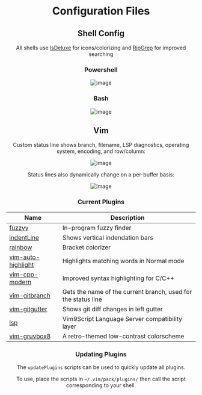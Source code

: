 <div align="center">

# Configuration Files

## Shell Config

All shells use [lsDeluxe](https://github.com/lsd-rs/lsd) for icons/colorizing and [RipGrep](https://github.com/BurntSushi/ripgrep) for improved searching

### Powershell

![image](https://github.com/aGhandhii/dotfiles/assets/110639969/a4690444-ded3-4e90-a376-e43260dee7f7)

### Bash

![image](https://github.com/aGhandhii/dotfiles/assets/110639969/6e0c35c1-8678-44c4-84f1-3ad487e80e87)

## Vim

Custom status line shows branch, filename, LSP diagnostics, operating system, encoding, and row/column:

![image](https://github.com/aGhandhii/dotfiles/assets/110639969/31a4f10d-0890-4667-b16c-b2b3c5eaf307)

Status lines also dynamically change on a per-buffer basis:

![image](https://github.com/aGhandhii/dotfiles/assets/110639969/5ebc5e30-3758-433c-a5e5-34c741002ccd)

### Current Plugins

Name | Description
---  | ---
[fuzzyy](https://github.com/Donaldttt/fuzzyy)                       | In-program fuzzy finder
[indentLine](https://github.com/Yggdroot/indentLine)                | Shows vertical indendation bars
[rainbow](https://github.com/luochen1990/rainbow)                   | Bracket colorizer
[vim-auto-highlight](https://github.com/obxhdx/vim-auto-highlight)  | Highlights matching words in Normal mode
[vim-cpp-modern](https://github.com/bfrg/vim-cpp-modern)            | Improved syntax highlighting for C/C++
[vim-gitbranch](https://github.com/itchyny/vim-gitbranch)           | Gets the name of the current branch, used for the status line
[vim-gitgutter](https://github.com/airblade/vim-gitgutter)          | Shows git diff changes in left gutter
[lsp](https://github.com/yegappan/lsp)                              | Vim9Script Language Server compatibility layer
[vim-gruvbox8](https://github.com/lifepillar/vim-gruvbox8)          | A retro-themed low-contrast colorscheme

### Updating Plugins

The `updatePlugins` scripts can be used to quickly update all plugins.

To use, place the scripts in `~/.vim/pack/plugins/` then call the script corresponding to your shell.

</div>
